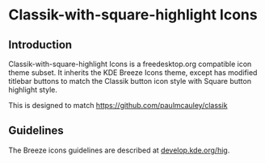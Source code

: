 # Classik-with-square-highlight Icons

## Introduction

Classik-with-square-highlight Icons is a freedesktop.org compatible icon theme subset. It inherits the KDE Breeze Icons theme, except has modified titlebar buttons to match the Classik button icon style with Square button highlight style.

This is designed to match https://github.com/paulmcauley/classik

## Guidelines

The Breeze icons guidelines are described at [develop.kde.org/hig](https://develop.kde.org/hig).
